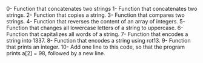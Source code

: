 0- Function that concatenates two strings
1- Function that concatenates two strings.
2- Function that copies a string.
3- Function that compares two strings.
4- Function that reverses the content of an array of integers.
5- Function that changes all lowercase letters of a string to uppercase.
6- Function that capitalizes all words of a string.
7- Function that encodes a string into 1337.
8- Function that encodes a string using rot13.
9- Function that prints an integer.
10- Add one line to this code, so that the program prints a[2] = 98, followed by a new line.


